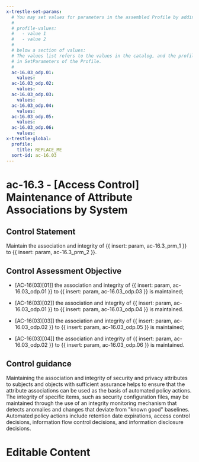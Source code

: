 ```yaml
---
x-trestle-set-params:
  # You may set values for parameters in the assembled Profile by adding
  #
  # profile-values:
  #   - value 1
  #   - value 2
  #
  # below a section of values:
  # The values list refers to the values in the catalog, and the profile-values represent values
  # in SetParameters of the Profile.
  #
  ac-16.03_odp.01:
    values:
  ac-16.03_odp.02:
    values:
  ac-16.03_odp.03:
    values:
  ac-16.03_odp.04:
    values:
  ac-16.03_odp.05:
    values:
  ac-16.03_odp.06:
    values:
x-trestle-global:
  profile:
    title: REPLACE_ME
  sort-id: ac-16.03
---
```


# ac-16.3 - \[Access Control\] Maintenance of Attribute Associations by System

## Control Statement

Maintain the association and integrity of {{ insert: param, ac-16.3_prm_1 }} to {{ insert: param, ac-16.3_prm_2 }}.

## Control Assessment Objective

- \[AC-16(03)[01]\] the association and integrity of {{ insert: param, ac-16.03_odp.01 }} to {{ insert: param, ac-16.03_odp.03 }} is maintained;

- \[AC-16(03)[02]\] the association and integrity of {{ insert: param, ac-16.03_odp.01 }} to {{ insert: param, ac-16.03_odp.04 }} is maintained.

- \[AC-16(03)[03]\] the association and integrity of {{ insert: param, ac-16.03_odp.02 }} to {{ insert: param, ac-16.03_odp.05 }} is maintained;

- \[AC-16(03)[04]\] the association and integrity of {{ insert: param, ac-16.03_odp.02 }} to {{ insert: param, ac-16.03_odp.06 }} is maintained.

## Control guidance

Maintaining the association and integrity of security and privacy attributes to subjects and objects with sufficient assurance helps to ensure that the attribute associations can be used as the basis of automated policy actions. The integrity of specific items, such as security configuration files, may be maintained through the use of an integrity monitoring mechanism that detects anomalies and changes that deviate from "known good" baselines. Automated policy actions include retention date expirations, access control decisions, information flow control decisions, and information disclosure decisions.

# Editable Content

<!-- Make additions and edits below -->
<!-- The above represents the contents of the control as received by the profile, prior to additions. -->
<!-- If the profile makes additions to the control, they will appear below. -->
<!-- The above markdown may not be edited but you may edit the content below, and/or introduce new additions to be made by the profile. -->
<!-- If there is a yaml header at the top, parameter values may be edited. Use --set-parameters to incorporate the changes during assembly. -->
<!-- The content here will then replace what is in the profile for this control, after running profile-assemble. -->
<!-- The current profile has no added parts for this control, but you may add new ones here. -->
<!-- Each addition must have a heading either of the form ## Control my_addition_name -->
<!-- or ## Part a. (where the a. refers to one of the control statement labels.) -->
<!-- "## Control" parts are new parts added after the statement part. -->
<!-- "## Part" parts are new parts added into the top-level statement part with that label. -->
<!-- Subparts may be added with nested hash levels of the form ### My Subpart Name -->
<!-- underneath the parent ## Control or ## Part being added -->
<!-- See https://ibm.github.io/compliance-trestle/tutorials/ssp_profile_catalog_authoring/ssp_profile_catalog_authoring for guidance. -->
